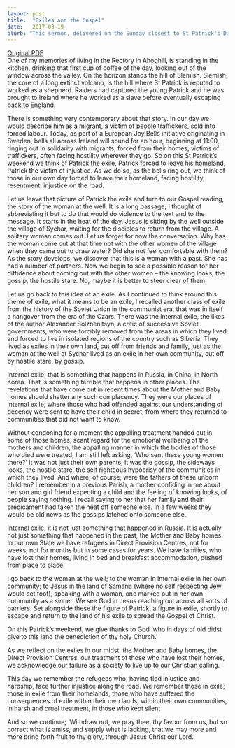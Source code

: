 ```yaml
---
layout: post
title:  "Exiles and the Gospel"
date:   2017-03-19
blurb: "This sermon, delivered on the Sunday closest to St Patrick's Day in 2017, reflects on the theme of exile, drawing parallels between St Patrick's life and the story of the woman at the well. It also touches on contemporary issues such as human trafficking, societal ostracization, and the treatment of refugees."
---
```

[Original PDF](/assets/pdf/lent32017.pdf)    
One of my memories of living in the Rectory in Ahoghill, is standing in the kitchen, drinking that first cup of coffee of the day, looking out of the window across the valley. On the horizon stands the hill of Slemish. Slemish, the core of a long extinct volcano, is the hill where St Patrick is reputed to worked as a shepherd. Raiders had captured the young Patrick and he was brought to Ireland where he worked as a slave before eventually escaping back to England.

There is something very contemporary about that story. In our day we would describe him as a migrant, a victim of people traffickers, sold into forced labour. Today, as part of a European Joy Bells initiative originating in Sweden, bells all across Ireland will sound for an hour, beginning at 11:00, ringing out in solidarity with migrants, forced from their homes, victims of traffickers, often facing hostility wherever they go. So on this St Patrick’s weekend we think of Patrick the exile, Patrick forced to leave his homeland, Patrick the victim of injustice. As we do so, as the bells ring out, we think of those in our own day forced to leave their homeland, facing hostility, resentment, injustice on the road.

Let us leave that picture of Patrick the exile and turn to our Gospel reading, the story of the woman at the well. It is a long passage; I thought of abbreviating it but to do that would do violence to the text and to the message. It starts in the heat of the day. Jesus is sitting by the well outside the village of Sychar, waiting for the disciples to return from the village. A solitary woman comes out. Let us forget for now the conversation. Why has the woman come out at that time not with the other women of the village when they came out to draw water? Did she not feel comfortable with them? As the story develops, we discover that this is a woman with a past. She has had a number of partners. Now we begin to see a possible reason for her diffidence about coming out with the other women – the knowing looks, the gossip, the hostile stare. No, maybe it is better to steer clear of them.

Let us go back to this idea of an exile. As I continued to think around this theme of exile, what it means to be an exile, I recalled another class of exile from the history of the Soviet Union in the communist era, that was in itself a hangover from the era of the Czars. There was the internal exile, the likes of the author Alexander Solzhenitsyn, a critic of successive Soviet governments, who were forcibly removed from the areas in which they lived and forced to live in isolated regions of the country such as Siberia. They lived as exiles in their own land, cut off from friends and family, just as the woman at the well at Sychar lived as an exile in her own community, cut off by hostile stare, by gossip.

Internal exile; that is something that happens in Russia, in China, in North Korea. That is something terrible that happens in other places. The revelations that have come out in recent times about the Mother and Baby homes should shatter any such complacency. They were our places of internal exile; where those who had offended against our understanding of decency were sent to have their child in secret, from where they returned to communities that did not want to know.

Without condoning for a moment the appalling treatment handed out in some of those homes, scant regard for the emotional wellbeing of the mothers and children, the appalling manner in which the bodies of those who died were treated, I am still left asking, ‘Who sent these young women there?’ It was not just their own parents; it was the gossip, the sideways looks, the hostile stare, the self righteous hypocrisy of the communities in which they lived. And where, of course, were the fathers of these unborn children? I remember in a previous Parish, a mother confiding in me about her son and girl friend expecting a child and the feeling of knowing looks, of people saying nothing. I recall saying to her that her family and their predicament had taken the heat off someone else. In a few weeks they would be old news as the gossips latched onto someone else.

Internal exile; it is not just something that happened in Russia. It is actually not just something that happened in the past, the Mother and Baby homes. In our own State we have refugees in Direct Provision Centres, not for weeks, not for months but in some cases for years. We have families, who have lost their homes, living in bed and breakfast accommodation, pushed from place to place.

I go back to the woman at the well; to the woman in internal exile in her own community; to Jesus in the land of Samaria (where no self respecting Jew would set foot), speaking with a woman, one marked out in her own community as a sinner. We see God in Jesus reaching out across all sorts of barriers. Set alongside these the figure of Patrick, a figure in exile, shortly to escape and return to the land of his exile to spread the Gospel of Christ.

On this Patrick’s weekend, we give thanks to God ‘who in days of old didst give to this land the benediction of thy holy Church.’

As we reflect on the exiles in our midst, the Mother and Baby homes, the Direct Provision Centres, our treatment of those who have lost their homes, we acknowledge our failure as a society to live up to our Christian calling.

This day we remember the refugees who, having fled injustice and hardship, face further injustice along the road. We remember those in exile; those in exile from their homelands, those who have suffered the consequences of exile within their own lands, within their own communities, in harsh and cruel treatment, in those who kept silent

And so we continue; ‘Withdraw not, we pray thee, thy favour from us, but so correct what is amiss, and supply what is lacking, that we may more and more bring forth fruit to thy glory, through Jesus Christ our Lord.'
